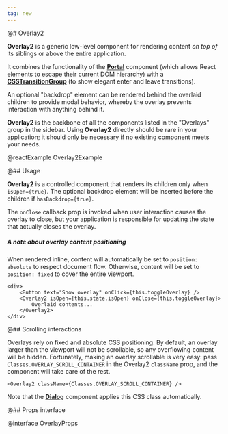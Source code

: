 ```yaml
---
tag: new
---
```


@# Overlay2

**Overlay2** is a generic low-level component for rendering content _on top of_ its siblings or above the entire
application.

It combines the functionality of the [**Portal**](#core/components/portal) component (which allows React elements to
escape their current DOM hierarchy) with a [**CSSTransitionGroup**](https://reactcommunity.org/react-transition-group/)
(to show elegant enter and leave transitions).

An optional "backdrop" element can be rendered behind the overlaid children to provide modal behavior, whereby the
overlay prevents interaction with anything behind it.

**Overlay2** is the backbone of all the components listed in the "Overlays" group in the sidebar. Using **Overlay2**
directly should be rare in your application; it should only be necessary if no existing component meets your needs.

@reactExample Overlay2Example

@## Usage

**Overlay2** is a controlled component that renders its children only when `isOpen={true}`. The optional backdrop element
will be inserted before the children if `hasBackdrop={true}`.

The `onClose` callback prop is invoked when user interaction causes the overlay to close, but your application is
responsible for updating the state that actually closes the overlay.

<div class="@ns-callout @ns-intent-primary @ns-icon-info-sign @ns-callout-has-body-content">
    <h5 class="@ns-heading">A note about overlay content positioning</h5>

When rendered inline, content will automatically be set to `position: absolute` to respect
document flow. Otherwise, content will be set to `position: fixed` to cover the entire viewport.

</div>

```tsx
<div>
    <Button text="Show overlay" onClick={this.toggleOverlay} />
    <Overlay2 isOpen={this.state.isOpen} onClose={this.toggleOverlay}>
        Overlaid contents...
    </Overlay2>
</div>
```

@## Scrolling interactions

Overlays rely on fixed and absolute CSS positioning. By default, an overlay larger than the viewport will not be
scrollable, so any overflowing content will be hidden. Fortunately, making an overlay scrollable is very easy: pass
`Classes.OVERLAY_SCROLL_CONTAINER` in the Overlay2 `className` prop, and the component will take care of the rest.

```tsx
<Overlay2 className={Classes.OVERLAY_SCROLL_CONTAINER} />
```

Note that the [**Dialog**](https://blueprintjs.com/docs/#core/components/dialog) component applies this CSS class
automatically.

@## Props interface

@interface OverlayProps
